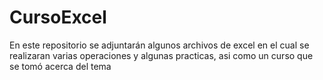 # CursoExcel
En este repositorio se adjuntarán algunos archivos de excel en el cual se realizaran varias operaciones y algunas practicas, asi como un curso que se tomó acerca del tema

